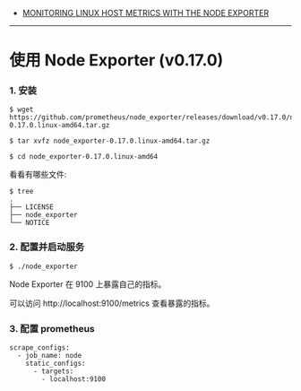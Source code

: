 * [MONITORING LINUX HOST METRICS WITH THE NODE EXPORTER](https://prometheus.io/docs/guides/node-exporter/)

---

# 使用 Node Exporter (v0.17.0)

### 1. 安装

```
$ wget https://github.com/prometheus/node_exporter/releases/download/v0.17.0/node_exporter-0.17.0.linux-amd64.tar.gz

$ tar xvfz node_exporter-0.17.0.linux-amd64.tar.gz

$ cd node_exporter-0.17.0.linux-amd64
```

看看有哪些文件:

```
$ tree
.
├── LICENSE
├── node_exporter
└── NOTICE
```

### 2. 配置并启动服务

```
$ ./node_exporter
```

Node Exporter 在 9100 上暴露自己的指标。

可以访问 http://localhost:9100/metrics 查看暴露的指标。

### 3. 配置 prometheus

```
scrape_configs:
  - job_name: node
    static_configs:
      - targets:
        - localhost:9100
```
